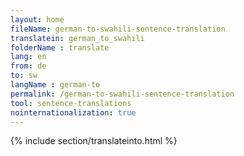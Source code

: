 ```yaml
---
layout: home
fileName: german-to-swahili-sentence-translation
translatein: german_to_swahili
folderName : translate
lang: en
from: de
to: sw
langName : german-to
permalink: /german-to-swahili-sentence-translation
tool: sentence-translations
nointernationalization: true
---
```

{% include section/translateinto.html %}

